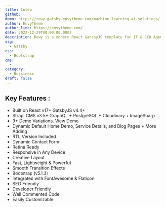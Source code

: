```yaml
---
title: Inteo
github: 
demo: https://rewy-gatsby.envytheme.com/machine-learning-ai-solutions/
author: EnvyTheme
author_link: https://envytheme.com/
date: 2022-12-29T00:00:00.000Z
description: Rewy is a modern React GatsbyJS template for IT & SEO Agencies and Startups. The template contains 9+ demo variations with a blog and blog details pages. 
ssg:
  - Gatsby
css:
  - Bootstrap
cms:
  - 
category:
  - Bussiness
draft: false
---
```

## Key Features :

- Built on React v17+ GatsbyJS v4.4+
- Strapi CMS v3.5+ GraphQL + PostgreSQL + Cloudinary + ImageSharp
- 9+ Demo Variations. View Demo
- Dynamic Default Home Demo, Service Details, and Blog Pages + More Adding
- RTL Version Included
- Dynamic Contact Form
- Retina Ready
- Responsive in Any Device
- Creative Layout
- Fast, Lightweight & Powerful
- Smooth Transition Effects
- Bootstrap (v5.1.3)
- Integrated with FontAwesome & Flaticon
- SEO Friendly
- Developer Friendly
- Well Commented Code
- Easily Customizable
